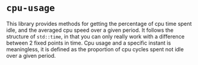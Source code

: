 # `cpu-usage`

This library provides methods for getting the percentage of cpu time spent
idle, and the averaged cpu speed over a given period. It follows the structure
of `std::time`, in that you can only really work with a difference between 2
fixed points in time. Cpu usage and a specific instant is meaningless, it is
defined as the proportion of cpu cycles spent not idle over a given period.
